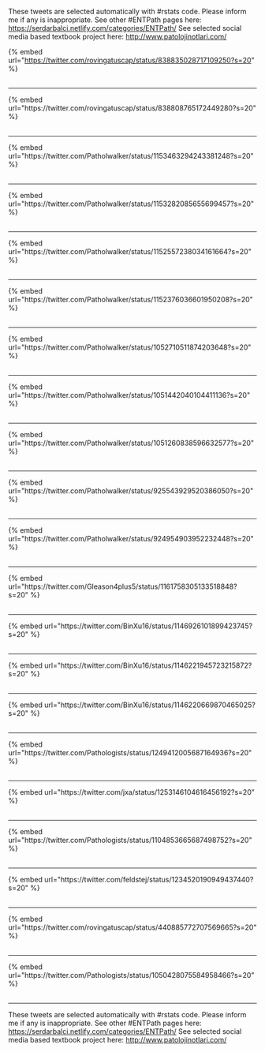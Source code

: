 

These tweets are selected automatically with #rstats code. Please inform me if any is inappropriate.
See other #ENTPath pages here: https://serdarbalci.netlify.com/categories/ENTPath/ 
See selected social media based textbook project here: http://www.patolojinotlari.com/

{% embed url="https://twitter.com/rovingatuscap/status/838835028717109250?s=20" %}<br>
<br>
<hr>
{% embed url="https://twitter.com/rovingatuscap/status/838808765172449280?s=20" %}<br>
<br>
<hr>
{% embed url="https://twitter.com/Patholwalker/status/1153463294243381248?s=20" %}<br>
<br>
<hr>
{% embed url="https://twitter.com/Patholwalker/status/1153282085655699457?s=20" %}<br>
<br>
<hr>
{% embed url="https://twitter.com/Patholwalker/status/1152557238034161664?s=20" %}<br>
<br>
<hr>
{% embed url="https://twitter.com/Patholwalker/status/1152376036601950208?s=20" %}<br>
<br>
<hr>
{% embed url="https://twitter.com/Patholwalker/status/1052710511874203648?s=20" %}<br>
<br>
<hr>
{% embed url="https://twitter.com/Patholwalker/status/1051442040104411136?s=20" %}<br>
<br>
<hr>
{% embed url="https://twitter.com/Patholwalker/status/1051260838596632577?s=20" %}<br>
<br>
<hr>
{% embed url="https://twitter.com/Patholwalker/status/925543929520386050?s=20" %}<br>
<br>
<hr>
{% embed url="https://twitter.com/Patholwalker/status/924954903952232448?s=20" %}<br>
<br>
<hr>
{% embed url="https://twitter.com/Gleason4plus5/status/1161758305133518848?s=20" %}<br>
<br>
<hr>
{% embed url="https://twitter.com/BinXu16/status/1146926101899423745?s=20" %}<br>
<br>
<hr>
{% embed url="https://twitter.com/BinXu16/status/1146221945723215872?s=20" %}<br>
<br>
<hr>
{% embed url="https://twitter.com/BinXu16/status/1146220669870465025?s=20" %}<br>
<br>
<hr>
{% embed url="https://twitter.com/Pathologists/status/1249412005687164936?s=20" %}<br>
<br>
<hr>
{% embed url="https://twitter.com/jxa/status/1253146104616456192?s=20" %}<br>
<br>
<hr>
{% embed url="https://twitter.com/Pathologists/status/1104853665687498752?s=20" %}<br>
<br>
<hr>
{% embed url="https://twitter.com/feldstej/status/1234520190949437440?s=20" %}<br>
<br>
<hr>
{% embed url="https://twitter.com/rovingatuscap/status/440885772707569665?s=20" %}<br>
<br>
<hr>
{% embed url="https://twitter.com/Pathologists/status/1050428075584958466?s=20" %}<br>
<br>
<hr>


These tweets are selected automatically with #rstats code. Please inform me if any is inappropriate.
See other #ENTPath pages here: https://serdarbalci.netlify.com/categories/ENTPath/ 
See selected social media based textbook project here: http://www.patolojinotlari.com/
